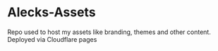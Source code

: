 # Alecks-Assets
Repo used to host my assets like branding, themes and other content. Deployed via Cloudflare pages
